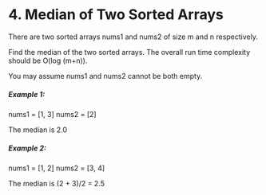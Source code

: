 # 4. Median of Two Sorted Arrays

There are two sorted arrays nums1 and nums2 of size m and n respectively.

Find the median of the two sorted arrays. The overall run time complexity should be O(log (m+n)).

You may assume nums1 and nums2 cannot be both empty.

##### Example 1:

nums1 = [1, 3]
nums2 = [2]

The median is 2.0

##### Example 2:

nums1 = [1, 2]
nums2 = [3, 4]

The median is (2 + 3)/2 = 2.5
